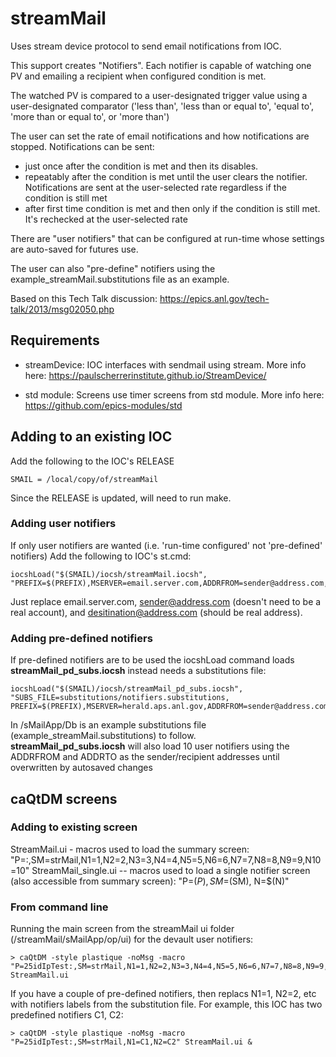 # streamMail

Uses stream device protocol to send email notifications from IOC.

This support creates "Notifiers".  Each notifier is capable of watching one PV and emailing a recipient when configured condition is met.

The watched PV is compared to a user-designated trigger value using a user-designated comparator ('less than', 'less than or equal to', 'equal to', 'more than or equal to', or 'more than')

The user can set the rate of email notifications and how notifications are stopped.  Notifications can be sent:

- just once after the condition is met and then its disables.
- repeatably after the condition is met until the user clears the notifier. Notifications are sent at the user-selected rate regardless if the condition is still met
- after first time condition is met and then only if the condition is still met.  It's rechecked at the user-selected rate

There are "user notifiers" that can be configured at run-time whose settings are auto-saved for futures use.

The user can also "pre-define" notifiers using the example_streamMail.substitutions file as an example.

Based on this Tech Talk discussion: https://epics.anl.gov/tech-talk/2013/msg02050.php

## Requirements

- streamDevice: IOC interfaces with sendmail using stream. More info here: https://paulscherrerinstitute.github.io/StreamDevice/

- std module: Screens use timer screens from std module. More info here: https://github.com/epics-modules/std

## Adding to an existing IOC

Add the following to the IOC's RELEASE
```
SMAIL = /local/copy/of/streamMail
```
Since the RELEASE is updated, will need to run make. 

### Adding user notifiers

If only user notifiers are wanted (i.e. 'run-time configured' not 'pre-defined' notifiers) Add the following to IOC's st.cmd:
```
iocshLoad("$(SMAIL)/iocsh/streamMail.iocsh", "PREFIX=$(PREFIX),MSERVER=email.server.com,ADDRFROM=sender@address.com,ADDRTO=destination@address.com")
```
Just replace email.server.com, sender@address.com (doesn't need to be a real account), and
desitination@address.com (should be real address).

### Adding pre-defined notifiers

If pre-defined notifiers are to be used the iocshLoad command loads **streamMail_pd_subs.iocsh** instead needs a substitutions file:
```
iocshLoad("$(SMAIL)/iocsh/streamMail_pd_subs.iocsh", "SUBS_FILE=substitutions/notifiers.substitutions, PREFIX=$(PREFIX),MSERVER=herald.aps.anl.gov,ADDRFROM=sender@address.com,ADDRTO=destination@address.com")
```
In <top>/sMailApp/Db is an example substitutions file (example_streamMail.substitutions) to follow.  
**streamMail_pd_subs.iocsh** will also load 10 user notifiers using the ADDRFROM and ADDRTO as the sender/recipient addresses until overwritten by autosaved changes

## caQtDM screens

### Adding to existing screen
StreamMail.ui - macros used to load the summary screen: "P=<IOC PREFIX>:,SM=strMail,N1=1,N2=2,N3=3,N4=4,N5=5,N6=6,N7=7,N8=8,N9=9,N10=10"
StreamMail_single.ui -- macros used to load a single notifier screen (also accessible from summary screen): "P=$(P), SM=$(SM), N=$(N)"

### From command line
Running the main screen from the streamMail ui folder (/streamMail/sMailApp/op/ui) for the devault user notifiers:
```
> caQtDM -style plastique -noMsg -macro "P=25idIpTest:,SM=strMail,N1=1,N2=2,N3=3,N4=4,N5=5,N6=6,N7=7,N8=8,N9=9,N10=10" StreamMail.ui
```
If you have a couple of pre-defined notifiers, then replacs N1=1, N2=2, etc with notifiers labels from the substitution file.  For example, this IOC has two predefined notifiers C1, C2:
```
> caQtDM -style plastique -noMsg -macro "P=25idIpTest:,SM=strMail,N1=C1,N2=C2" StreamMail.ui &
```




